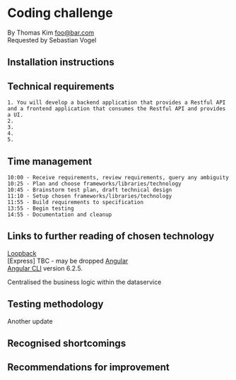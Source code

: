 # Coding challenge

By Thomas Kim foo@bar.com<br />
Requested by Sebastian Vogel

## Installation instructions


## Technical requirements

    1. You will develop a backend application that provides a Restful API and a frontend application that consumes the Restful API and provides a UI.
    2.
    3.
    4.
    5.

## Time management

    10:00 - Receive requirements, review requirements, query any ambiguity
    10:25 - Plan and choose frameworks/libraries/technology
    10:45 - Brainstorm test plan, draft technical design 
    11:10 - Setup chosen frameworks/libraries/technology
    11:55 - Build requirements to specification
    13:55 - Begin testing
    14:55 - Documentation and cleanup

## Links to further reading of chosen technology

[Loopback](https://loopback.io)<br />
[Express] TBC - may be dropped
[Angular](http://www.angular.io)<br />
[Angular CLI](https://github.com/angular/angular-cli) version 6.2.5.<br />

Centralised the business logic within the dataservice

## Testing methodology

Another update

## Recognised shortcomings

## Recommendations for improvement